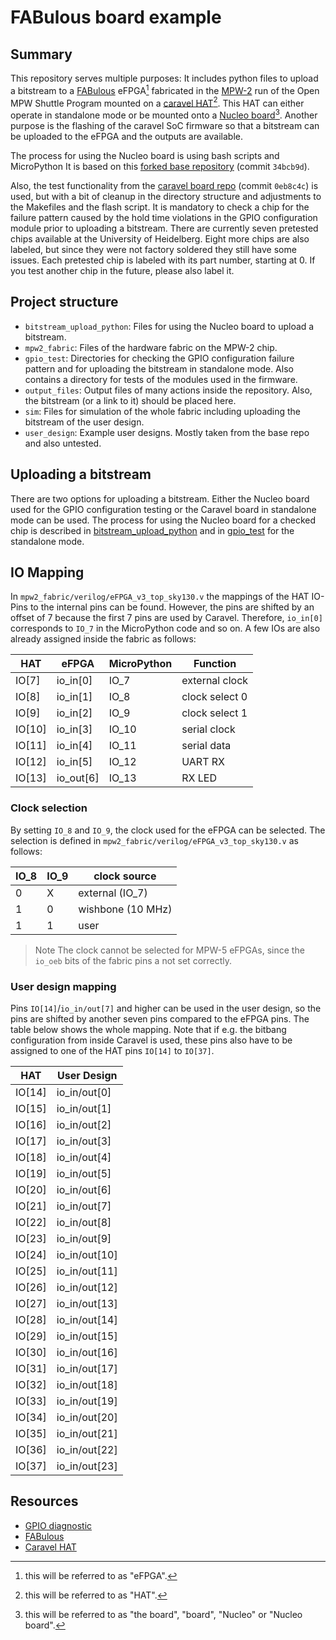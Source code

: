 # FABulous board example

## Summary

This repository serves multiple purposes: It includes python files to upload a bitstream to a
[FABulous](https://github.com/FPGA-Research-Manchester/FABulous) eFPGA[^1]
fabricated in the [MPW-2](https://platform.efabless.com/shuttles/MPW-2) run of
the Open MPW Shuttle Program
mounted on a [caravel
HAT](https://github.com/efabless/caravel_board/tree/main/hardware/nucleo/caravel_nucleo)[^2].
This HAT can either operate in standalone mode or be
mounted onto a [Nucleo
board](https://www.st.com/en/evaluation-tools/nucleo-f746zg.html#overview)[^3].
Another purpose is the flashing of the caravel SoC firmware so that a bitstream
can be uploaded to the eFPGA and the outputs are available.

The process for using the Nucleo board is using bash scripts and MicroPython
It is based on this
[forked base repository](https://github.com/gatecat/fabulous-mpw2-bringup)
(commit `34bcb9d`).

Also, the test functionality from the [caravel board
repo](https://github.com/efabless/caravel_board/tree/main) (commit `0eb8c4c`) is
used, but with a bit of cleanup in the directory structure and adjustments to
the Makefiles and the flash script. It is mandatory to check a chip for the
failure pattern caused by the hold time violations in the GPIO configuration
module prior to uploading a bitstream. There are currently seven pretested chips
available at the University of Heidelberg. Eight more chips are also labeled, but
since they were not factory soldered they still have some issues. Each pretested
chip is labeled with its part number, starting at 0. If you test another chip in
the future, please also label it.

## Project structure

- `bitstream_upload_python`: Files for using the Nucleo board to upload a bitstream.
- `mpw2_fabric`: Files of the hardware fabric on the MPW-2 chip.
- `gpio_test`: Directories for checking the GPIO configuration failure pattern
  and for uploading the bitstream in standalone mode. Also contains a directory
  for tests of the modules used in the firmware.
- `output_files`: Output files of many actions inside the repository. Also, the
  bitstream (or a link to it) should be placed here.
- `sim`: Files for simulation of the whole fabric including uploading the
  bitstream of the user design.
- `user_design`: Example user designs. Mostly taken from the base repo and also
untested.

## Uploading a bitstream

There are two options for uploading a bitstream. Either the Nucleo board
used for the GPIO configuration testing or the Caravel board in standalone mode
can be used. The process for using the Nucleo board for a checked chip is
described in [bitstream_upload_python](./bitstream_upload_python) and in
[gpio_test](./gpio_test) for the standalone mode.

## IO Mapping

In `mpw2_fabric/verilog/eFPGA_v3_top_sky130.v` the mappings of the HAT
IO-Pins to the internal pins can be found. However, the pins are shifted by an
offset of 7
because the first 7 pins are used by Caravel.
Therefore, `io_in[0]` corresponds to `IO_7` in the MicroPython code and
so on. A few IOs are also already assigned inside the fabric as follows:

| HAT         | eFPGA     | MicroPython | Function      |
|-------------|-----------|------------|----------------|
|  IO[7]      | io_in[0]  |    IO_7    | external clock |
|  IO[8]      | io_in[1]  |    IO_8    | clock select 0 |
|  IO[9]      | io_in[2]  |    IO_9    | clock select 1 |
|  IO[10]     | io_in[3]  |    IO_10   | serial clock   |
|  IO[11]     | io_in[4]  |    IO_11   | serial data    |
|  IO[12]     | io_in[5]  |    IO_12   | UART RX        |
|  IO[13]     | io_out[6] |    IO_13   | RX LED         |


### Clock selection

By setting `IO_8` and `IO_9`, the clock used for the eFPGA can be selected.
The selection is defined in `mpw2_fabric/verilog/eFPGA_v3_top_sky130.v` as follows:

| IO_8 | IO_9 | clock source        |
|------|------|---------------------|
|  0   |  X   | external (IO_7)     |
|  1   |  0   | wishbone (10 MHz)   |
|  1   |  1   | user                |

> Note
> The clock cannot be selected for MPW-5 eFPGAs, since the `io_oeb` bits of the
> fabric pins a not set correctly.

### User design mapping
Pins `IO[14]`/`io_in/out[7]` and higher can be used in the user design, so the
pins are shifted by another seven pins compared to the eFPGA pins. The
table below shows the whole mapping. Note that if e.g. the bitbang configuration
from inside Caravel is used, these pins also have to be assigned to one of the
HAT pins `IO[14]` to `IO[37]`.

| HAT | User Design |
|------|------|
|  IO[14]  |  io_in/out[0]   |
|  IO[15]  |  io_in/out[1]   |
|  IO[16]  |  io_in/out[2]   |
|  IO[17]  |  io_in/out[3]   |
|  IO[18]  |  io_in/out[4]   |
|  IO[19]  |  io_in/out[5]   |
|  IO[20]  |  io_in/out[6]   |
|  IO[21]  |  io_in/out[7]   |
|  IO[22]  |  io_in/out[8]   |
|  IO[23]  |  io_in/out[9]   |
|  IO[24]  |  io_in/out[10]   |
|  IO[25]  |  io_in/out[11]   |
|  IO[26]  |  io_in/out[12]   |
|  IO[27]  |  io_in/out[13]   |
|  IO[28]  |  io_in/out[14]   |
|  IO[29]  |  io_in/out[15]   |
|  IO[30]  |  io_in/out[16]   |
|  IO[31]  |  io_in/out[17]   |
|  IO[32]  |  io_in/out[18]   |
|  IO[33]  |  io_in/out[19]   |
|  IO[34]  |  io_in/out[20]   |
|  IO[35]  |  io_in/out[21]   |
|  IO[36]  |  io_in/out[22]   |
|  IO[37]  |  io_in/out[23]   |

## Resources

- [GPIO diagnostic](https://github.com/efabless/caravel_board/tree/main/firmware/mpw2-5/nucleo)
- [FABulous](https://github.com/FPGA-Research-Manchester/FABulous)
- [Caravel HAT](https://github.com/efabless/caravel_board/tree/main/hardware/nucleo/caravel_nucleo)

[^1]: this will be referred to as "eFPGA".
[^2]: this will be referred to as "HAT".
[^3]: this will be referred to as "the board", "board", "Nucleo" or "Nucleo
  board".
